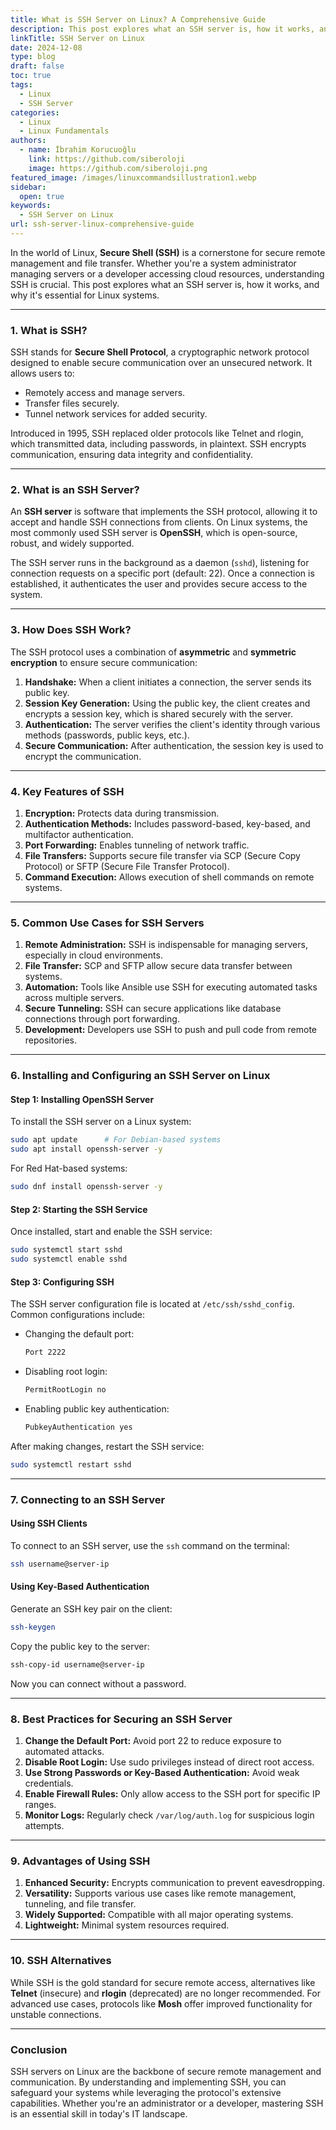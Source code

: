```yaml
---
title: What is SSH Server on Linux? A Comprehensive Guide
description: This post explores what an SSH server is, how it works, and why it's essential for Linux systems.
linkTitle: SSH Server on Linux
date: 2024-12-08
type: blog
draft: false
toc: true
tags:
  - Linux
  - SSH Server
categories:
  - Linux
  - Linux Fundamentals
authors:
  - name: İbrahim Korucuoğlu
    link: https://github.com/siberoloji
    image: https://github.com/siberoloji.png
featured_image: /images/linuxcommandsillustration1.webp
sidebar:
  open: true
keywords:
  - SSH Server on Linux
url: ssh-server-linux-comprehensive-guide
---
```

In the world of Linux, **Secure Shell (SSH)** is a cornerstone for secure remote management and file transfer. Whether you're a system administrator managing servers or a developer accessing cloud resources, understanding SSH is crucial. This post explores what an SSH server is, how it works, and why it's essential for Linux systems.

---

### **1. What is SSH?**

SSH stands for **Secure Shell Protocol**, a cryptographic network protocol designed to enable secure communication over an unsecured network. It allows users to:

- Remotely access and manage servers.
- Transfer files securely.
- Tunnel network services for added security.

Introduced in 1995, SSH replaced older protocols like Telnet and rlogin, which transmitted data, including passwords, in plaintext. SSH encrypts communication, ensuring data integrity and confidentiality.

---

### **2. What is an SSH Server?**

An **SSH server** is software that implements the SSH protocol, allowing it to accept and handle SSH connections from clients. On Linux systems, the most commonly used SSH server is **OpenSSH**, which is open-source, robust, and widely supported.

The SSH server runs in the background as a daemon (`sshd`), listening for connection requests on a specific port (default: 22). Once a connection is established, it authenticates the user and provides secure access to the system.

---

### **3. How Does SSH Work?**

The SSH protocol uses a combination of **asymmetric** and **symmetric encryption** to ensure secure communication:

1. **Handshake:** When a client initiates a connection, the server sends its public key.
2. **Session Key Generation:** Using the public key, the client creates and encrypts a session key, which is shared securely with the server.
3. **Authentication:** The server verifies the client's identity through various methods (passwords, public keys, etc.).
4. **Secure Communication:** After authentication, the session key is used to encrypt the communication.

---

### **4. Key Features of SSH**

1. **Encryption:** Protects data during transmission.
2. **Authentication Methods:** Includes password-based, key-based, and multifactor authentication.
3. **Port Forwarding:** Enables tunneling of network traffic.
4. **File Transfers:** Supports secure file transfer via SCP (Secure Copy Protocol) or SFTP (Secure File Transfer Protocol).
5. **Command Execution:** Allows execution of shell commands on remote systems.

---

### **5. Common Use Cases for SSH Servers**

1. **Remote Administration:** SSH is indispensable for managing servers, especially in cloud environments.
2. **File Transfer:** SCP and SFTP allow secure data transfer between systems.
3. **Automation:** Tools like Ansible use SSH for executing automated tasks across multiple servers.
4. **Secure Tunneling:** SSH can secure applications like database connections through port forwarding.
5. **Development:** Developers use SSH to push and pull code from remote repositories.

---

### **6. Installing and Configuring an SSH Server on Linux**

#### **Step 1: Installing OpenSSH Server**

To install the SSH server on a Linux system:

```bash
sudo apt update      # For Debian-based systems
sudo apt install openssh-server -y
```

For Red Hat-based systems:

```bash
sudo dnf install openssh-server -y
```

#### **Step 2: Starting the SSH Service**

Once installed, start and enable the SSH service:

```bash
sudo systemctl start sshd
sudo systemctl enable sshd
```

#### **Step 3: Configuring SSH**

The SSH server configuration file is located at `/etc/ssh/sshd_config`. Common configurations include:

- Changing the default port:

  ```bash
  Port 2222
  ```

- Disabling root login:

  ```bash
  PermitRootLogin no
  ```

- Enabling public key authentication:

  ```bash
  PubkeyAuthentication yes
  ```

After making changes, restart the SSH service:

```bash
sudo systemctl restart sshd
```

---

### **7. Connecting to an SSH Server**

#### **Using SSH Clients**

To connect to an SSH server, use the `ssh` command on the terminal:

```bash
ssh username@server-ip
```

#### **Using Key-Based Authentication**

Generate an SSH key pair on the client:

```bash
ssh-keygen
```

Copy the public key to the server:

```bash
ssh-copy-id username@server-ip
```

Now you can connect without a password.

---

### **8. Best Practices for Securing an SSH Server**

1. **Change the Default Port:** Avoid port 22 to reduce exposure to automated attacks.
2. **Disable Root Login:** Use sudo privileges instead of direct root access.
3. **Use Strong Passwords or Key-Based Authentication:** Avoid weak credentials.
4. **Enable Firewall Rules:** Only allow access to the SSH port for specific IP ranges.
5. **Monitor Logs:** Regularly check `/var/log/auth.log` for suspicious login attempts.

---

### **9. Advantages of Using SSH**

1. **Enhanced Security:** Encrypts communication to prevent eavesdropping.
2. **Versatility:** Supports various use cases like remote management, tunneling, and file transfer.
3. **Widely Supported:** Compatible with all major operating systems.
4. **Lightweight:** Minimal system resources required.

---

### **10. SSH Alternatives**

While SSH is the gold standard for secure remote access, alternatives like **Telnet** (insecure) and **rlogin** (deprecated) are no longer recommended. For advanced use cases, protocols like **Mosh** offer improved functionality for unstable connections.

---

### **Conclusion**

SSH servers on Linux are the backbone of secure remote management and communication. By understanding and implementing SSH, you can safeguard your systems while leveraging the protocol's extensive capabilities. Whether you're an administrator or a developer, mastering SSH is an essential skill in today's IT landscape.

